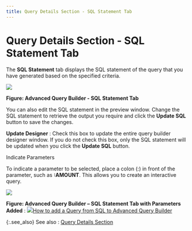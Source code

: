 ```yaml
---
title: Query Details Section - SQL Statement Tab
---
```


# Query Details Section - SQL Statement Tab


The **SQL Statement** tab displays  the SQL statement of the query that you have generated based on the specified  criteria.


![]({{site.utl_baseurl}}/img/aqb_sql_statement_tab_ut.gif)


**Figure: Advanced Query Builder - SQL Statement  Tab**


You can also edit the SQL statement in the preview window. Change the  SQL statement to retrieve the output you require and click the **Update 
 SQL** button to save the changes.


**Update Designer**
: Check this box to update the entire query builder  designer window. If you do not check this box, only the SQL statement  will be updated when you click the **Update 
 SQL** button.


Indicate Parameters


To indicate a parameter to be selected, place a colon (:)  in front of the parameter, such as **:AMOUNT**.  This allows you to create an interactive query.


![]({{site.utl_baseurl}}/img/aqb_sql_statement_tab_showing_parameters_ut.gif)


**Figure: Advanced Query Builder – SQL Statement  Tab with Parameters Added**
: ![]({{site.utl_baseurl}}/img/lens.gif)[How  to add a Query from SQL to Advanced Query Builder]({{site.utl_baseurl}}/other-utilities/the-advanced-query-builder/how_to_add_a_query_from_sql_to_advanced_query_builder_ut.html)


{:.see_also}
See also
: [Query  Details Section]({{site.utl_baseurl}}/misc/query_builder_query_details_section.html)
